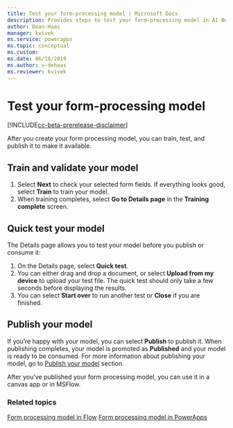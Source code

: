 ```yaml
---
title: Test your form-processing model | Microsoft Docs
description: Provides steps to test your form-processing model in AI Builder.
author: Dean-Haas
manager: kvivek
ms.service: powerapps
ms.topic: conceptual
ms.custom: 
ms.date: 06/10/2019
ms.author: v-dehaas
ms.reviewer: kvivek
---
```


# Test your form-processing model

[!INCLUDE[cc-beta-prerelease-disclaimer](./includes/cc-beta-prerelease-disclaimer.md)]

After you create your form processing model, you can train, test, and publish it to make it available. 
## Train and validate your model
1. Select **Next** to check your selected form fields. If everything looks good, select **Train** to train your model. 
1. When training completes,  select **Go to Details page** in the **Training complete** screen.

## Quick test your model 
The Details page allows you to test your model before you publish or consume it:

1. On the Details page, select **Quick test**. 
2. You can either drag and drop a document, or select **Upload from my device** to upload your test file. The quick test should only take a few seconds before displaying the results. 
3. You can select **Start over** to run another test or **Close** if you are finished.

## Publish your model

If you’re happy with your model, you can select **Publish**  to publish it. When publishing completes, your model is promoted as **Published** and your model is ready to be consumed. For more information about publishing your model, go to [Publish your model](publish-model.md) section.

After you’ve published your form processing model, you can use it in a canvas app or in MSFlow.

### Related topics
[Form processing model in Flow](form-processing-model-in-flow.md)
[Form processing model in PowerApps](form-processor-component-in-powerapps.md)
